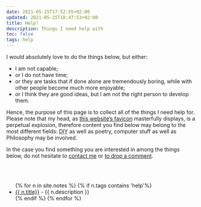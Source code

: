```yaml
---
date: 2021-05-25T17:52:55+02:00
updated: 2021-05-25T18:47:53+02:00
title: Help!
description: Things I need help with
toc: false
tags: help
---
```

I would absolutely love to do the things below, but either:
- I am not capable;
- or I do not have time;
- or they are tasks that if done alone are tremendously boring, while with other people become much more enjoyable;
- or I think they are good ideas, but I am not the right person to develop them.

Hence, the purpose of this page is to collect all of the things I need help for. Please note that my head, as [this website’s favicon](/logos/favicon-180.png 'Wide favicon of tommi.space') masterfully displays, is a perpetual explosion, therefore content you find below may belong to the most different fields: <abbr title='Do It Yourself'>DIY</abbr> as well as poetry, computer stuff as well as Philosophy may be involved.

In the case you find something you are interested in among the things below, do not hesitate to <a href='mailto:{{ site.email }}?subject=I want to help you with {{ page.title }}' target='_blank' title='Write me an email'>contact me</a> or <a href='#comment' title='leave a comment'>to drop a comment</a>.

<br>
<br>

<ul>{% for n in site.notes %}
	{% if n.tags contains 'help'%}
		<li><a href='{{ n.url }}' title='{{ n.title }}'>{{ n.title}}</a> - {{ n.description }}</li>
	{% endif %}
{% endfor %}</ul>

[contact]: https://tommi.space/contact 'Contact me'